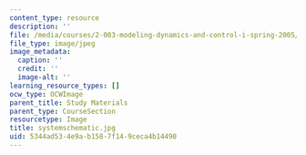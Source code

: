 ```yaml
---
content_type: resource
description: ''
file: /media/courses/2-003-modeling-dynamics-and-control-i-spring-2005/5344ad534e9ab1587f149ceca4b14490_systemschematic.jpg
file_type: image/jpeg
image_metadata:
  caption: ''
  credit: ''
  image-alt: ''
learning_resource_types: []
ocw_type: OCWImage
parent_title: Study Materials
parent_type: CourseSection
resourcetype: Image
title: systemschematic.jpg
uid: 5344ad53-4e9a-b158-7f14-9ceca4b14490
---
```

